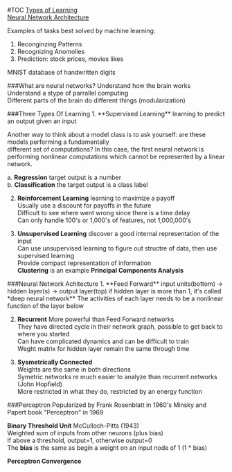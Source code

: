 #TOC
[Types of Learning](#types-of-learning-section)  
[Neural Network Architecture](#nn-architecture-section)  


Examples of tasks best solved by machine learning:  
1. Reconginzing Patterns  
2. Recognizing Anomolies  
3. Prediction: stock prices, movies likes

MNIST database of handwritten digits  

###What are neural networks?
Understand how the brain works  
Understand a stype of parrallel computing  
Different parts of the brain do different things (modularization)  

<div id="types-of-learning-section">
###Three Types Of Learning
1. **Supervised Learning** learning to predict an output given an input  
   
   Another way to think about a model class is to ask yourself: are these models performing a fundamentally  
   different set of computations? In this case, the first neural network is performing nonlinear computations which    cannot be represented by a linear network.

  a. **Regression** target output is a number  
  b. **Classification** the target output is a class label  

2. **Reinforcement Learning** learning to maximize a payoff  
   Usually use a discount for payoffs in the future  
   Difficult to see where went wrong since there is a time delay  
   Can only handle 100's or 1,000's of features, not 1,000,000's

3. **Unsupervised Learning** discover a good internal representation of the input  
   Can use unsupervised learning to figure out structre of data, then use supervised learning  
   Provide compact representation of information  
   **Clustering** is an example
   **Principal Components Analysis**

<div id="nn-architecture-section">
###Neural Network Achitecture
1. **Feed Forward**  
   input units(bottom) -> hidden layer(s) -> output layer(top)
   if hidden layer is more than 1, it's called *deep neural network**  
   The activities of each layer needs to be a nonlinear function of the layer below  
   
2. **Recurrent**
   More powerful than Feed Forward networks  
   They have directed cycle in their network graph, possible to get back to where you started  
   Can have complicated dynamics and can be difficult to train  
   Weght matrix for hidden layer remain the same through time  

3. **Sysmetrically Connected**  
   Weights are the same in both directions  
   Symetric networks re much easier to analyze than recurrent networks (John Hopfield)  
   More restricted in what they do, restricted by an energy function  

<div id="perceptron-section">
###Perceptron
Popularized by Frank Rosenblatt in 1960's  
Minsky and Papert book "Perceptron" in 1969  

**Binary Threshold Unit** McCulloch-Pitts (1943)  
Weighted sum of inputs from other neurons (plus bias)  
If above a threshold, output=1, otherwise output=0  
The **bias** is the same as begin a weight on an input node of 1 (1 * bias)  

**Perceptron Convergence**



